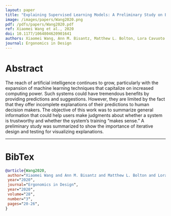 ```yaml
---
layout: paper
title: "Explaining Supervised Learning Models: A Preliminary Study on Binary Classifiers"
image: /images/papers/Wang2020.png
pdf: /pdfs/papers/Wang2020.pdf
ref: Xiaomei Wang et al., 2020
doi: 10.1177/1064804620901641
authors: Xiaomei Wang, Ann M. Bisantz, Matthew L. Bolton, Lora Cavuoto and Varun Chandola
journal: Ergonomics in Design
---
```


# Abstract

 The reach of artificial intelligence continues to grow, particularly with the expansion of machine learning techniques that capitalize on increased computing power. Such systems could have tremendous benefits by providing predictions and suggestions. However, they are limited by the fact that they offer incomplete explanations of their predictions to human decision makers. The objective of this work was to summarize general information that could help users make judgments about whether a system is trustworthy and whether the system’s training “makes sense.” A preliminary study was summarized to show the importance of iterative design and testing for visualizing explanations. 

---

# BibTex

```bibtex
@article{Wang2020,
 author="Xiaomei Wang and Ann M. Bisantz and Matthew L. Bolton and Lora Cavuoto and Varun Chandola",
 year="2020",
 journal="Ergonomics in Design",
 year="2020",
 volume="28",
 number="3",
 pages="20-26",
}
```
